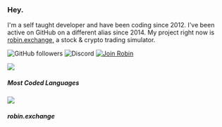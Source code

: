 ### Hey.
I'm a self taught developer and have been coding since 2012.
I've been active on GitHub on a different alias since 2014.
My project right now is [robin.exchange,](https://robin.exchange/) a stock & crypto trading simulator.

![GitHub followers](https://img.shields.io/github/followers/ro-m-an?style=social)
![Discord](https://img.shields.io/discord/751469608615280670)
[![Join Robin](https://img.shields.io/badge/join-robin-orange)](https://robin.exchange/)

<a href="https://github.com/anuraghazra/github-readme-stats">
  <img align="center" src="https://github-readme-stats.anuraghazra1.vercel.app/api?username=ro-m-an&show_icons=true&include_all_commits=true&theme=radical"/>
</a>

##### Most Coded Languages
<a href="https://github.com/anuraghazra/github-readme-stats">
  <img align="center" src="https://github-readme-stats.anuraghazra1.vercel.app/api/top-langs/?username=ro-m-an&layout=compact&theme=radical" />
</a>

##### robin.exchange
<!--
<a href="REPO">
  <img align="center" src="https://github-readme-stats.anuraghazra1.vercel.app/api/pin/?username=ro-m-an&repo=NAME&theme=radical" />
</a>    
<a href="REPO">
  <img align="center" src="https://github-readme-stats.anuraghazra1.vercel.app/api/pin/?username=ro-m-an&repo=NAME&theme=radical" />
</a>
-->
